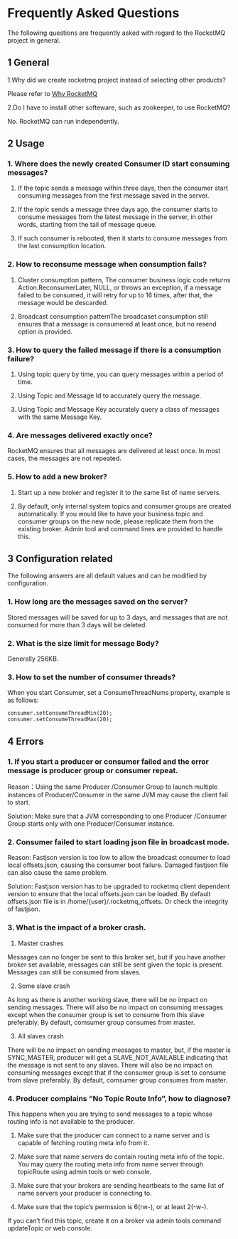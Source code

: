 # Frequently Asked Questions

The following questions are frequently asked with regard to the RocketMQ project in general.

## 1 General

1.Why did we create rocketmq project instead of selecting other products?

Please refer to [Why RocketMQ](http://rocketmq.apache.org/docs/motivation)

2.Do I have to install other softeware, such as zookeeper, to use RocketMQ?

No. RocketMQ can run independently.

## 2 Usage

### 1. Where does the newly created Consumer ID start consuming messages?

1) If the topic sends a message within three days, then the consumer start consuming messages from the first message saved in the server.

2) If the topic sends a message three days ago, the consumer starts to consume messages from the latest message in the server, in other words, starting from the tail of message queue.

3) If such consumer is rebooted, then it starts to consume messages from the last consumption location.

### 2. How to reconsume message when consumption fails?

1) Cluster consumption pattern, The consumer business logic code returns Action.ReconsumerLater, NULL, or throws an exception, if a message failed to be consumed, it will retry for up to 16 times, after that, the message would be descarded.

2) Broadcast consumption patternThe broadcaset consumption still ensures that a message is consumered at least once, but no resend option is provided.

### 3. How to query the failed message if there is a consumption failure?

1) Using topic query by time, you can query messages within a period of time.

2) Using Topic and Message Id to accurately query the message.

3) Using Topic and Message Key accurately query a class of messages with the same Message Key.

### 4. Are messages delivered exactly once?

RocketMQ ensures that all messages are delivered at least once. In most cases, the messages are not repeated.

### 5. How to add a new broker?

1) Start up a new broker and register it to the same list of name servers.

2) By default, only internal system topics and consumer groups are created automatically. If you would like to have your business topic and consumer groups on the new node, please replicate them from the existing broker. Admin tool and command lines are provided to handle this.

## 3 Configuration related

The following answers are all default values and can be modified by configuration.

### 1. How long are the messages saved on the server?

Stored messages will be saved for up to 3 days, and messages that are not consumed for more than 3 days will be deleted.

### 2. What is the size limit for message Body?

Generally 256KB.

### 3. How to set the number of consumer threads?

When you start Consumer, set a ConsumeThreadNums property, example is as follows:
```
consumer.setConsumeThreadMin(20);
consumer.setConsumeThreadMax(20);
```

## 4 Errors

### 1. If you start a producer or consumer failed and the error message is producer group or consumer repeat.

Reason：Using the same Producer /Consumer Group to launch multiple instances of Producer/Consumer in the same JVM may cause the client fail to start.

Solution: Make sure that a JVM corresponding to one Producer /Consumer Group starts only with one Producer/Consumer instance.

### 2. Consumer failed to start loading json file in broadcast mode.

Reason: Fastjson version is too low to allow the broadcast consumer to load local offsets.json, causing the consumer boot failure. Damaged fastjson file can also cause the same problem.

Solution: Fastjson version has to be upgraded to rocketmq client dependent version to ensure that the local offsets.json can be loaded. By default offsets.json file is in /home/{user}/.rocketmq_offsets. Or check the integrity of fastjson.

### 3. What is the impact of a broker crash.

1) Master crashes

Messages can no longer be sent to this broker set, but if you have another broker set available, messages can still be sent given the topic is present. Messages can still be consumed from slaves.

2) Some slave crash

As long as there is another working slave, there will be no impact on sending messages. There will also be no impact on consuming messages except when the consumer group is set to consume from this slave preferably. By default, comsumer group consumes from master.

3) All slaves crash

There will be no impact on sending messages to master, but, if the master is SYNC_MASTER, producer will get a SLAVE_NOT_AVAILABLE indicating that the message is not sent to any slaves. There will also be no impact on consuming messages except that if the consumer group is set to consume from slave preferably. By default, comsumer group consumes from master.

### 4. Producer complains “No Topic Route Info”, how to diagnose?

This happens when you are trying to send messages to a topic whose routing info is not available to the producer.

1) Make sure that the producer can connect to a name server and is capable of fetching routing meta info from it.

2) Make sure that name servers do contain routing meta info of the topic. You may query the routing meta info from name server through topicRoute using admin tools or web console.

3) Make sure that your brokers are sending heartbeats to the same list of name servers your producer is connecting to.

4) Make sure that the topic’s permssion is 6(rw-), or at least 2(-w-).

If you can’t find this topic, create it on a broker via admin tools command updateTopic or web console.
